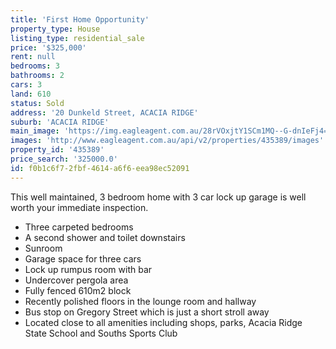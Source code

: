 ```yaml
---
title: 'First Home Opportunity'
property_type: House
listing_type: residential_sale
price: '$325,000'
rent: null
bedrooms: 3
bathrooms: 2
cars: 3
land: 610
status: Sold
address: '20 Dunkeld Street, ACACIA RIDGE'
suburb: 'ACACIA RIDGE'
main_image: 'https://img.eagleagent.com.au/28rVOxjtY1SCm1MQ--G-dnIeFj4=/1280x854/smart/https://s3-us-west-2.amazonaws.com/eagleagent-orig/images/6824041/115089487-image-M.jpg'
images: 'http://www.eagleagent.com.au/api/v2/properties/435389/images'
property_id: '435389'
price_search: '325000.0'
id: f0b1c6f7-2fbf-4614-a6f6-eea98ec52091
---
```

This well maintained, 3 bedroom home with 3 car lock up garage is well worth your immediate inspection.

*  Three carpeted bedrooms
*  A second shower and toilet downstairs
*  Sunroom
*  Garage space for three cars
*  Lock up rumpus room with bar
*  Undercover pergola area
*  Fully fenced 610m2 block
*  Recently polished floors in the lounge room and hallway
*  Bus stop on Gregory Street which is just a short stroll away
*  Located close to all amenities including shops, parks, Acacia Ridge State School and Souths Sports Club